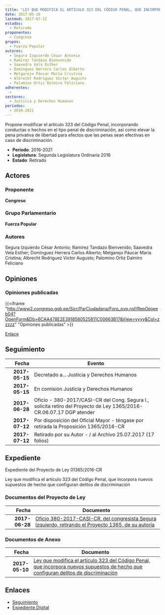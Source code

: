 ```yaml
---
title: "LEY QUE MODIFICA EL ARTÍCULO 323 DEL CÓDIGO PENAL, QUE INCORPORA NUEVOS SUPUESTOS DE HECHO QUE CONFIGURAN DELITOS DE DISCRIMINACIÓN"
date: 2017-05-10
lastmod: 2017-07-12
estados: 
  - Retirado
proponentes: 
  - Congreso
grupos: 
  - Fuerza Popular
autores: 
  - Segura Izquierdo César Antonio
  - Ramírez Tandazo Bienvenido
  - Saavedra Vela Esther
  - Domínguez Herrera Carlos Alberto
  - Melgarejo Páucar María Cristina
  - Albrecht Rodríguez Víctor Augusto
  - Palomino Ortiz Dalmiro Feliciano
adherentes: 
  - 
sectores: 
  - Justicia y Derechos Humanos
periodos: 
  - 2016-2021
---
```


Propone modificar el artículo 323 del Código Penal, incorporando conductas o hechos en el tipo penal de discriminación, así como elevar la pena privativa de libertad para efectos que las penas sean efectivas en caso de discriminación.

- **Periodo**: 2016-2021
- **Legislatura**: Segunda Legislatura Ordinaria 2016
- **Estado**: Retirado

## Actores

### Proponente

**Congreso**

### Grupo Parlamentario

**Fuerza Popular**

### Autores

Segura Izquierdo César Antonio; Ramírez Tandazo Bienvenido; Saavedra Vela Esther; Domínguez Herrera Carlos Alberto; Melgarejo Páucar María Cristina; Albrecht Rodríguez Víctor Augusto; Palomino Ortiz Dalmiro Feliciano


## Opiniones

### Opiniones publicadas

{{<iframe "http://www2.congreso.gob.pe/Sicr/ParCiudadana/Foro_pvp.nsf/RepOpiweb04?OpenForm&Db=6CAA478E2E3918580525811C00663B17&View=yyyy&Col=zzzzz" "Opiniones publicadas" >}}

[Enlace](http://www2.congreso.gob.pe/Sicr/ParCiudadana/Foro_pvp.nsf/RepOpiweb04?OpenForm&Db=6CAA478E2E3918580525811C00663B17&View=yyyy&Col=zzzzz)

## Seguimiento

| Fecha | Evento |
|------:|--------|
| **2017-05-15** | Decretado a... Justicia y Derechos Humanos|
| **2017-05-15** | En comisión Justicia y Derechos Humanos|
| **2017-06-28** | Oficio - 380-2017/CASI-CR del Cong. Segura I., solicita retiro del Proyecto de Ley 1365/2016-CR.06.07.17 DGP atender|
| **2017-07-12** | Por disposición del Oficial Mayor - téngase por retirada la Proposición 1365/2016-CR|
| **2017-07-12** | Retirado por su Autor - / al Archivo 25.07.2017 (17 folios)|


## Expediente

Expediente del Proyecto de Ley 01365/2016-CR

Ley que modifica el artículo 323 del Código Penal, que incorpora nuevos supuestos de hecho que configuran delitos de discriminación


### Documentos del Proyecto de Ley

| Fecha | Documento |
|------:|--------|
| **2017-06-28** | [Oficio 380-2017-CASI-CR, del congresista Segura Izquierdo, retirando el Proyecto 1365, de su autoría](http://www.leyes.congreso.gob.pe/Documentos/2016_2021/Oficios/Congresistas/OFICIO-380-2017-CASI-CR.pdf) |

### Documentos de Anexo

| Fecha | Documento |
|------:|--------|
| **2017-05-10** | [Ley que modifica el artículo 323 del Código Penal, que incorpora nuevos supuestos de hecho que configuran delitos de discriminación](http://www.leyes.congreso.gob.pe/Documentos/2016_2021/Proyectos_de_Ley_y_de_Resoluciones_Legislativas/PL0136520170510.pdf) |

## Enlaces 

- [Seguimiento](http://www2.congreso.gob.pehttp://www2.congreso.gob.pe/Sicr/TraDocEstProc/CLProLey2016.nsf/f7fff46988ca05b1052578e100829cc7/2ca2f3a9c9e35f6b0525811c0074cc57?OpenDocument)
- [Expediente Digital](http://www2.congreso.gob.pehttp://www2.congreso.gob.pe/Sicr/TraDocEstProc/CLProLey2016.nsf/f7fff46988ca05b1052578e100829cc7/2ca2f3a9c9e35f6b0525811c0074cc57?OpenDocument&Click=05257FB7005EB655.eb71d0cf91d8294e05256cdf006b5706/$Body/0.1C6C)
